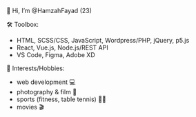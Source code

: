 👋 Hi, I’m @HamzahFayad (23)

🛠 Toolbox:
* HTML, SCSS/CSS, JavaScript, Wordpress/PHP, jQuery, p5.js
* React, Vue.js, Node.js/REST API
* VS Code, Figma, Adobe XD

<!--📖 What I am currently learning:
*  p5.js
*  React

<!--![Anurag's GitHub stats](https://github-readme-stats.vercel.app/api?username=HamzahFayad&show_icons=true&theme=tokyonight)-->


🎳 Interests/Hobbies:
* web development 💻
* photography & film 📸
* sports (fitness, table tennis) 🏋️‍♂️ 
* movies 🎬
